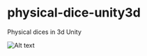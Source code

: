 # physical-dice-unity3d

Physical dices in 3d Unity

![Alt text](home/viktoria/Pictures/Screenshot%20from%202019-06-08%2017-44-57.png)

